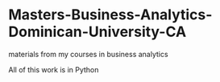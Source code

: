 # Masters-Business-Analytics-Dominican-University-CA
materials from my courses in business analytics

All of this work is in Python
